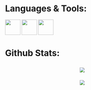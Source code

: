 # Languages & Tools:
<img src="https://seeklogo.com/images/N/nodejs-logo-FBE122E377-seeklogo.com.png" height="50" />  <img src="https://upload.wikimedia.org/wikipedia/commons/thumb/c/c3/Python-logo-notext.svg/768px-Python-logo-notext.svg.png" height="50" />  <img src="https://miro.medium.com/max/816/1*TpbxEQy4ckB-g31PwUQPlg.png" height="50" />

# Github Stats:

<h2 align="center">
  <a href="https://github.com/S4qib">
    <img align="center" src="https://github-readme-stats.vercel.app/api/?username=S4qib&show_icons=true&theme=onedark">
  </a>
  <br>
  <br>
  <a href="https://github.com/S4qib">
    <img align="center" src="https://github-readme-stats.vercel.app/api/top-langs/?username=S4qib&layout=compact&theme=onedark">
  </a>
</h2>
